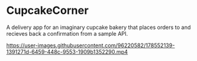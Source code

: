 # CupcakeCorner
A delivery app for an imaginary cupcake bakery that places orders to and recieves back a confirmation from a sample API.

https://user-images.githubusercontent.com/96220582/178552139-1391271d-6459-448c-9553-1909b1352290.mp4
